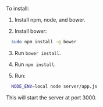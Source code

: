 
To install:

1. Install npm, node, and bower.

2. Install bower:

```bash
  sudo npm install -g bower
```

3. Run `bower install`.

4. Run `npm install`.

5. Run:

```bash
  NODE_ENV=local node server/app.js
```

This will start the server at port 3000.

